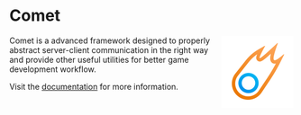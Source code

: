 # Comet

<img align="right" src="docs/Assets/Images/Logo.png" width="128px" style="margin-left: 20px;">

Comet is a advanced framework designed to properly abstract server-client communication in the right way and provide other useful utilities for better game development workflow.

Visit the [documentation]() for more information.